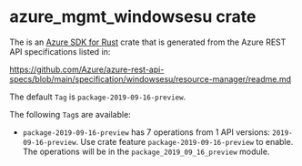 # azure_mgmt_windowsesu crate

The is an [Azure SDK for Rust](https://github.com/Azure/azure-sdk-for-rust) crate that is generated from the Azure REST API specifications listed in:

https://github.com/Azure/azure-rest-api-specs/blob/main/specification/windowsesu/resource-manager/readme.md

The default `Tag` is `package-2019-09-16-preview`.

The following `Tag`s are available:

- `package-2019-09-16-preview` has 7 operations from 1 API versions: `2019-09-16-preview`. Use crate feature `package-2019-09-16-preview` to enable. The operations will be in the `package_2019_09_16_preview` module.